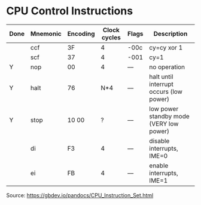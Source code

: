 # CPU Control Instructions

| **Done** | **Mnemonic** | **Encoding** | **Clock cycles** | **Flags** | **Description**                         |
|----------|--------------|--------------|------------------|-----------|-----------------------------------------|
|          | ccf          | 3F           | 4                | -00c      | cy=cy xor 1                             |
|          | scf          | 37           | 4                | -001      | cy=1                                    |
| Y        | nop          | 00           | 4                | ––        | no operation                            |
| Y        | halt         | 76           | N*4              | ––        | halt until interrupt occurs (low power) |
| Y        | stop         | 10 00        | ?                | ––        | low power standby mode (VERY low power) |
|          | di           | F3           | 4                | ––        | disable interrupts, IME=0               |
|          | ei           | FB           | 4                | ––        | enable interrupts, IME=1                |

Source: https://gbdev.io/pandocs/CPU_Instruction_Set.html